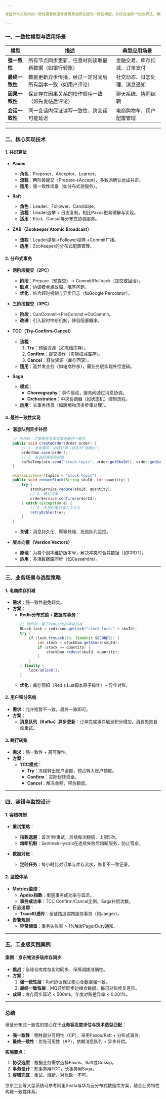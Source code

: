 ```yaml
---

保证分布式系统的一致性需要根据业务场景选择合适的一致性模型，并综合运用**协议算法、事务机制、容错设计**等技术手段。以下是系统化的解决方案：

---
```


### **一、一致性模型与适用场景**
| **模型**         | **描述**                                                                 | **典型应用场景**                     |
|------------------|-------------------------------------------------------------------------|------------------------------------|
| **强一致性**      | 所有节点同步更新，任意时刻读取最新数据（如银行转账）                              | 金融交易、库存扣减、订单支付            |
| **最终一致性**    | 数据更新异步传播，经过一定时间后所有副本一致（如用户评论）                          | 社交动态、日志处理、消息通知            |
| **因果一致性**    | 保证存在因果关系的操作顺序一致（如先发帖后评论）                                  | 聊天系统、协同编辑                    |
| **会话一致性**    | 同一会话内保证读写一致性，跨会话可能延迟                                      | 电商购物车、用户配置管理               |

---

### **二、核心实现技术**
#### **1. 共识算法**
- **Paxos**
    - **角色**：Proposer、Acceptor、Learner。
    - **流程**：两阶段提交（Prepare→Accept），多数派确认达成共识。
    - **适用**：强一致性场景（如分布式锁服务）。

- **Raft**
    - **角色**：Leader、Follower、Candidate。
    - **流程**：Leader选举 + 日志复制，相比Paxos更易理解与实现。
    - **适用**：Etcd、Consul等分布式协调服务。

- **ZAB（Zookeeper Atomic Broadcast）**
    - **流程**：Leader提案→Follower投票→Commit广播。
    - **适用**：ZooKeeper的分布式配置管理。

#### **2. 分布式事务**
- **两阶段提交（2PC）**
    - **阶段**：Prepare（预提交）→ Commit/Rollback（提交或回滚）。
    - **缺点**：协调者单点故障、阻塞问题。
    - **优化**：结合超时机制与异步日志（如Google Percolator）。

- **三阶段提交（3PC）**
    - **阶段**：CanCommit→PreCommit→DoCommit。
    - **改进**：引入超时中断机制，降低阻塞概率。

- **TCC（Try-Confirm-Cancel）**
    - **流程**：
        1. **Try**：预留资源（如冻结库存）。
        2. **Confirm**：提交操作（实际扣减库存）。
        3. **Cancel**：释放资源（库存回滚）。
    - **适用**：高并发业务（如电商秒杀），需业务层实现补偿逻辑。

- **Saga**
    - **模式**：
        - **Choreography**：事件驱动，服务间通过消息协调。
        - **Orchestration**：中央协调器（如状态机）控制流程。
    - **适用**：长事务场景（如跨境物流多步骤处理）。

#### **3. 最终一致性实现**
- **消息队列异步补偿**
  ```java
  // 伪代码：订单服务与库存服务最终一致性
  public void createOrder(Order order) {
      // 1. 本地事务：创建订单（状态为"待确认"）
      orderDao.save(order);
      // 2. 发送扣减库存消息
      kafkaTemplate.send("stock-topic", order.getSkuId(), order.getQuantity());
  }

  @KafkaListener(topics = "stock-topic")
  public void reduceStock(String skuId, int quantity) {
      try {
          stockService.reduce(skuId, quantity);
          // 3. 确认订单
          orderService.confirm(orderId);
      } catch (Exception e) {
          // 4. 失败时重试或人工介入
          retryOrAlert(e);
      }
  }
  ```
    - **关键**：消息持久化、幂等处理、死信队列监控。

- **版本向量（Version Vectors）**
    - **原理**：为每个副本维护版本号，解决冲突时合并数据（如CRDT）。
    - **适用**：多活数据库同步（如Cassandra）。

---

### **三、业务场景与选型策略**
#### **1. 电商库存扣减**
- **需求**：强一致性避免超卖。
- **方案**：
    - **Redis分布式锁 + 数据库事务**：
      ```java
      // 伪代码：基于RedLock的库存扣减
      RLock lock = redisson.getLock("stock_lock:" + skuId);
      try {
          if (lock.tryLock(10, TimeUnit.SECONDS)) {
              int stock = stockDao.getStock(skuId);
              if (stock >= quantity) {
                  stockDao.reduce(skuId, quantity);
              }
          }
      } finally {
          lock.unlock();
      }
      ```
    - **优化**：库存预扣（Redis Lua脚本原子操作）+ 异步对账。

#### **2. 用户积分系统**
- **需求**：允许短暂不一致，最终一致即可。
- **方案**：
    - **消息队列（Kafka）异步更新**：订单完成事件触发积分增加，消费失败自动重试。

#### **3. 跨行转账**
- **需求**：强一致性 + 高可靠性。
- **方案**：
    - **TCC模式**：
        - **Try**：冻结转出账户金额，预占转入账户额度。
        - **Confirm**：实际划转资金。
        - **Cancel**：解冻金额，释放额度。

---

### **四、容错与监控设计**
#### **1. 容错机制**
- **重试策略**：
    - **指数退避**：首次1秒重试，后续每次翻倍，上限5次。
    - **熔断机制**：Sentinel/Hystrix在连续失败后熔断服务，防止雪崩。

- **数据对账**：
    - **定时任务**：每小时比对订单与库存流水，修复不一致记录。

#### **2. 监控体系**
- **Metrics监控**：
    - **Apdex指数**：衡量事务成功率与延迟。
    - **事务成功率**：TCC Confirm/Cancel比例，Saga补偿次数。
- **日志追踪**：
    - **TraceID透传**：全链路追踪跨服务事务（如Jaeger）。
- **告警规则**：
    - **异常阈值**：事务失败率 > 1%触发PagerDuty通知。

---

### **五、工业级实践案例**
#### **案例：京东物流多级库存同步**
- **挑战**：全球仓库库存实时同步，保障调拨准确性。
- **方案**：
    1. **强一致性层**：Raft协议保证核心仓数据强一致。
    2. **最终一致性层**：MQ异步同步边缘仓数据，每日对账修复差异。
- **成果**：库存同步延迟 < 500ms，年度对账差异率 < 0.001%。

---

### **总结**
保证分布式一致性的核心在于**业务容忍度评估与技术选型匹配**：
- **强一致性**：牺牲部分可用性（CP），采用Paxos/Raft + 分布式事务。
- **最终一致性**：优先可用性（AP），依赖消息队列 + 异步补偿。

**实施要点**：
1. **协议选型**：根据业务需求选择Paxos、Raft或Gossip。
2. **事务设计**：短事务用TCC，长事务用Saga。
3. **容错兜底**：重试、熔断、对账缺一不可。

京东工业等大型系统可参考阿里Seata与华为云分布式数据库方案，结合业务特性构建一致性体系。